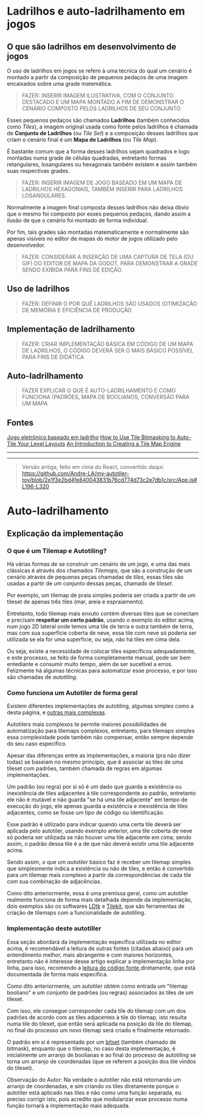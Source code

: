 # Ladrilhos e auto-ladrilhamento em jogos
## O que são ladrilhos em desenvolvimento de jogos
O uso de ladrilhos em jogos se refere à uma técnica do qual um cenário é montado a partir da composição de pequenos pedaços de uma imagem encaixados sobre uma grade matemática.

> FAZER: INSERIR IMAGEM ILUSTRATIVA, COM O CONJUNTO DESTACADO E UM MAPA MONTADO A FIM DE DEMONSTRAR O CENÁRIO COMPOSTO PELOS LADRILHOS DE SEU CONJUNTO.

Esses pequenos pedaços são chamados **Ladrilhos** (também conhecidos como *Tiles*), a imagem original usada como fonte pelos ladrilhos é chamada de **Conjunto de Ladrilhos** (ou *Tile Set*) e a composição desses ladrilhos que criam o cenário final é um **Mapa de Ladrilhos** (ou *Tile Map*).

É bastante comum que a forma desses ladrilhos sejam quadrados e logo montadas numa grade de células quadradas, entretanto formas retangulares, losangulares ou hexagonais também existem e assim também suas respectivas grades.

> FAZER: INSERIR IMAGEM DE JOGO BASEADO EM UM MAPA DE LADRILHOS HEXAGONAIS, TAMBÉM INSERIR PARA LADRILHOS LOSANGULARES.

Normalmente a imagem final composta desses ladrilhos não deixa óbvio que o mesmo foi composto por esses pequenos pedaços, dando assim a ilusão de que o cenário foi montado de forma individual.

Por fim, tais grades são montadas matematicamente e normalmente são apenas visíveis no editor de mapas do motor de jogos utilizado pelo desenvolvedor.

> FAZER: CONSIDERAR A INSERÇÃO DE UMA CAPTURA DE TELA (OU GIF) DO EDITOR DE MAPA DA GODOT, PARA DEMONSTRAR A GRADE SENDO EXIBIDA PARA FINS DE EDIÇÃO.

## Uso de ladrilhos
> FAZER: DEFINIR O POR QUÊ LADRILHOS SÃO USADOS (OTIMIZAÇÃO DE MEMÓRIA E EFICIÊNCIA DE PRODUÇÃO

## Implementação de ladrilhamento
> FAZER: CRIAR IMPLEMENTAÇÃO BÁSICA EM CÓDIGO DE UM MAPA DE LADRILHOS, O CÓDIGO DEVERÁ SER O MAIS BÁSICO POSSÍVEL PARA FINS DE DIDÁTICA

## Auto-ladrilhamento
> FAZER EXPLICAR O QUE É AUTO-LADRILHAMENTO E COMO FUNCIONA (PADRÕES, MAPA DE BOOLIANOS, CONVERSÃO PARA UM MAPA



## Fontes
[Jogo eletrônico baseado em ladrilho](https://en.wikipedia.org/wiki/Tile-based_video_game)
[How to Use Tile Bitmasking to Auto-Tile Your Level Layouts](https://gamedevelopment.tutsplus.com/tutorials/how-to-use-tile-bitmasking-to-auto-tile-your-level-layouts--cms-25673)
[An Introduction to Creating a Tile Map Engine](https://gamedevelopment.tutsplus.com/tutorials/an-introduction-to-creating-a-tile-map-engine--gamedev-10900)




---------------------
---------------------
> Versão antiga, feito em cima do React, convertido daqui: https://github.com/Andre-LA/my-autotiler-toy/blob/2e1f3e2bd4fe840043831b76cd774d73c2e7db1c/src/App.js#L196-L320

# Auto-ladrilhamento

## Explicação da implementação

### O que é um Tilemap e Autotiling?

Há várias formas de se construir um cenário de um jogo, e uma das mais clássicas é
através dos chamados _Tilemaps_, que são a construção de um cenário através de pequenas
peças chamadas de _tiles_, essas tiles são usadas a partir de um conjunto dessas peças,
chamado de _tileset_.

Por exemplo, um tilemap de praia simples poderia ser criada a partir de um tileset de
apenas três tiles (mar, areia e espraiamento).

Entretanto, todo tilemap mais enxuto contém diversas tiles que se conectam e
precisam **respeitar um certo padrão**, usando o exemplo do editor acima,
num jogo 2D lateral onde temos uma tile de terra e outra também de terra, mas com sua
superfície coberta de neve, essa tile com neve só poderia ser utilizada se ela for
uma superfície, ou seja, não há tiles em cima dela.

Ou seja, existe a necessidade de colocar tiles específicos adequadamente, e este processo,
se feito de forma completamente manual, pode ser bem entediante e consumir muito tempo, além
de ser sucetível a erros. Felizmente há algumas técnicas para automatizar esse processo,
e por isso são chamadas de _autotiling_.

### Como funciona um Autotiler de forma geral
Existem diferentes implementações de autotiling, algumas simples como a desta página,
e [outras mais complexas](https://twitter.com/x_rxi/status/1276576637333770244).

Autotilers mais complexos te permite maiores possibilidades de automatização para tilemaps
complexos, entretanto, para tilemaps simples essa complexidade pode também não compensar,
então sempre depende do seu caso específico.

Apesar das diferenças entre as implementações, a maioria (pra não dizer todas) se baseiam
no mesmo princípio, que é associar as tiles de uma tileset com padrões, também chamada de
regras em algumas implementações.

Um padrão (ou regra) por si só é um dado que guarda a existência ou inexistência de tiles
adjacentes à tile correspondente ao padrão, entretanto ele não é mutável e não guarda
"se há uma tile adjacente" em tempo de execução do jogo, ele apenas guarda a existência
e inexistência de tiles adjacentes, como se fosse um tipo de código ou identificação.

Esse padrão é utilizado para indicar quando uma certa tile deverá ser aplicada pelo
autotiler, usando exemplo anterior, uma tile coberta de neve só poderia ser
utilizada se não houver uma tile adjacente em cima; sendo assim, o padrão dessa tile
é a de que não deverá existir uma tile adjacente acima.

Sendo assim, o que um _autotiler_ básico faz é receber um tilemap simples que
simplesmente indica a existência ou não de tiles, e então é convertido para um tilemap
mais complexo a partir da correspondências de cada tile com sua combinação de adjacências.

Como dito anteriormente, essa é uma premissa geral, como um autotiler realmente funciona
de forma mais detalhada depende da implementação, dois exemplos são os
softwares [LDtk](https://ldtk.io/) e [Tilekit](https://rxi.itch.io/tilekit|),
que são ferramentas de criação de tilemaps com a funcionalidade de autotiling.

### Implementação deste autotiller
Essa seção abordará da implementação específica utilizada no editor acima, é recomendável
a leitura de outras fontes (citadas abaixo) para um entendimento melhor, mais abrangente
e com maiores horizontes, entretanto não é interesse desse artigo explicar a implementação
linha por linha, para isso, recomendo
a <a href="https://github.com/Andre-LA/my-autotiler-toy/blob/main/src/App.js">
leitura do código fonte
</a> diretamente, que está documentada de forma mais específica.

Como dito anteriormente, um autotiler obtém como entrada um "tilemap booliano" e um
conjunto de padrões (ou regras) associados às tiles de um tileset.

Com isso, ele consegue corresponder cada tile do tilemap com um dos padrões de acordo
com as tiles adjacentes à tile do tilemap, isto resulta numa tile do tileset, que
então será aplicada na posição da tile do tilemap, no final do processo um novo tilemap
será criado e finalmente retornado.

O padrão em si é representado por
um <a href="https://en.wikipedia.org/wiki/Bit_array">bitset</a> (também chamado de bitmask),
enquanto que o tilemap, no caso desta implementação, é inicialmente um arranjo de boolianas
e ao final do processo de autotiling se torna um arranjo de coordenadas (que se referem a posição
dos tile vindos do tileset).

Observação do Autor: Na verdade o autotiler não está retornando um arranjo de coordenadas, e sim
criando os tiles diretamente porque o autotiler está aplicado nas tiles e não como uma função
separada, eu preciso corrigir isto, pois acredito que modularizar esse processo numa função
tornará a implementação mais adequada.
